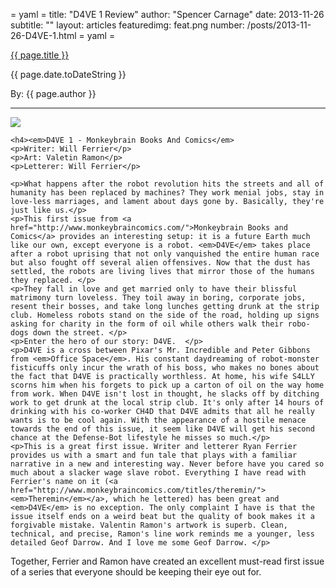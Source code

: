 = yaml =
title: "D4VE 1 Review"
author: "Spencer Carnage"
date: 2013-11-26
subtitle: ""
layout: articles
featuredimg: feat.png
number: /posts/2013-11-26-D4VE-1.html
= yaml =

<a href="{{ page.url }}" class='postTitleLink'><p class='postTitle'>{{ page.title }}</p></a>
<p class='postPublished'>{{ page.date.toDateString }}</p>
<p class='postAuthor'>By: {{ page.author }}</p>
<hr>

<div>
  <div class="articlesSection">
    <img src="/images/forPosts/D4VE-1-review.jpg" class="articlesCover group">

    <h4><em>D4VE 1 - Monkeybrain Books And Comics</em>
    <p>Writer: Will Ferrier</p>
    <p>Art: Valetin Ramon</p>
    <p>Letterer: Will Ferrier</p>
  
    <p>What happens after the robot revolution hits the streets and all of humanity has been replaced by machines? They work menial jobs, stay in love-less marriages, and lament about days gone by. Basically, they're just like us.</p>
    <p>This first issue from <a href="http://www.monkeybraincomics.com/">Monkeybrain Books and Comics</a> provides an interesting setup: it is a future Earth much like our own, except everyone is a robot. <em>D4VE</em> takes place after a robot uprising that not only vanquished the entire human race but also fought off several alien offensives. Now that the dust has settled, the robots are living lives that mirror those of the humans they replaced. </p>
    <p>They fall in love and get married only to have their blissful matrimony turn loveless. They toil away in boring, corporate jobs, resent their bosses, and take long lunches getting drunk at the strip club. Homeless robots stand on the side of the road, holding up signs asking for charity in the form of oil while others walk their robo-dogs down the street. </p>
    <p>Enter the hero of our story: D4VE.  </p>
    <p>D4VE is a cross between Pixar's Mr. Incredible and Peter Gibbons from <em>Office Space</em>. His constant daydreaming of robot-monster fisticuffs only incur the wrath of his boss, who makes no bones about the fact that D4VE is practically worthless. At home, his wife S4LLY scorns him when his forgets to pick up a carton of oil on the way home from work. When D4VE isn't lost in thought, he slacks off by ditching work to get drunk at the local strip club. It's only after 14 hours of drinking with his co-worker CH4D that D4VE admits that all he really wants is to be cool again. With the appearance of a hostile menace towards the end of this issue, it seem like D4VE will get his second chance at the Defense-Bot lifestyle he misses so much.</p>
    <p>This is a great first issue. Writer and letterer Ryan Ferrier provides us with a smart and fun tale that plays with a familiar narrative in a new and interesting way. Never before have you cared so much about a slacker wage slave robot. Everything I have read with Ferrier's name on it (<a href="http://www.monkeybraincomics.com/titles/theremin/"><em>Theremin</em></a>, which he lettered) has been great and <em>D4VE</em> is no exception. The only complaint I have is that the issue itself ends on a weird beat but the quality of book makes it a forgivable mistake. Valentin Ramon's artwork is superb. Clean, technical, and precise, Ramon's line work reminds me a younger, less detailed Geof Darrow. And I love me some Geof Darrow. </p>
  <p>Together, Ferrier and Ramon have created an excellent must-read first issue of a series that everyone should be keeping their eye out for.</p>
